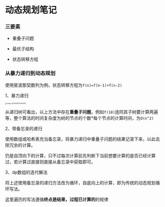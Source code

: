 # 动态规划笔记

### 三要素

- 重叠子问题

- 最优子结构

- 状态转移方程



### 从暴力递归到动态规划

使用斐波那契数列为例，状态转移方程为`f(n)=f(n-1)+f(n-2)`

1、暴力递归

<img src="F:\githubre\AlgorithmStudy\动态规划\images\动态规划.png" alt="image-20200506155458292" style="zoom: 33%;" />

​		从递归树可看出，以上方法中存在**重叠子问题**，例如`f(18)`连同其子树要计算两遍等，整个算法的时间复杂度为树的节点的个数*每个节点的计算时间，为`O(n^2)`

2、带备忘录的递归

​		使用数组或哈希表充当备忘录，将暴力递归中重叠子问题的结果记录下来，以此去除冗余的计算。

​		仍是自顶向下的计算，只不过每次计算前先判断下当前想要计算的是否已经计算过，若计算过直接则直接从备忘录中获取即可。

3、dp数组的迭代解法

​		将上述使用备忘录的递归方法改为循环，自底向上的计算，即为传统的动态规划循环写法。

​		这里遍历的写法遵循**终点是结果，过程已计算的**的规律

